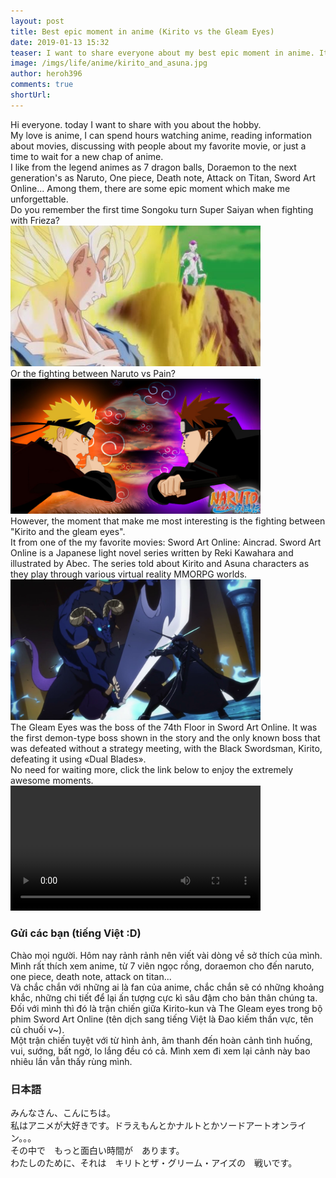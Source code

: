 ```yaml
---
layout: post
title: Best epic moment in anime (Kirito vs the Gleam Eyes)
date: 2019-01-13 15:32
teaser: I want to share everyone about my best epic moment in anime. It is the fighting between Kirito-kun and The Gleam Eyes in the Sword art Online's anime. You cant watch this moment as attached full HD video.
image: /imgs/life/anime/kirito_and_asuna.jpg
author: heroh396
comments: true
shortUrl:
---
```


Hi everyone. today I want to share with you about the hobby.<br>
My love is anime, I can spend hours watching anime, reading information about
movies, discussing with people about my favorite movie, or just a time to wait
for a new chap of anime.<br>I like from the legend animes as 7 dragon balls,
Doraemon to the next generation's as Naruto, One piece, Death note, Attack on
Titan, Sword Art Online... Among them, there are some epic moment which make me
unforgettable.<br>
Do you remember the first time Songoku turn Super Saiyan when fighting with
Frieza?<br>
<img width="400" src="/imgs/life/anime/goku_vs_frieza.jpg"><br>
Or the fighting between Naruto vs Pain?<br>
<img width="400" src="/imgs/life/anime/naruto_vs_pain.jpg"><br>
However, the moment that make me most interesting is the fighting between
"Kirito and the gleam eyes".<br>
It from one of the my favorite movies: Sword Art Online: Aincrad.
Sword Art Online is a Japanese light novel series written by Reki Kawahara and
illustrated by Abec. The series told about Kirito and Asuna characters as they
play through various virtual reality MMORPG worlds.<br>
<img width="400" src="/imgs/life/anime/SAO_Kirito_vs_The_Gleam_Eyes.png"><br>
The Gleam Eyes was the boss of the 74th Floor in Sword Art Online.
It was the first demon-type boss shown in the story
and the only known boss that was defeated without a strategy meeting, with the
Black Swordsman, Kirito, defeating it using «Dual Blades».<br>
No need for waiting more, click the link below to enjoy the extremely awesome
moments.<br>
<video width="400" controls>
<br><source src="/imgs/life/anime/SAO_Kirito_vs_The_Gleam_Eyes.mp4" type="video/mp4">
<br>Your browser does not support HTML5 video.
</video><br>

### Gửi các bạn (tiếng Việt :D)
Chào mọi người. Hôm nay rảnh rảnh nên viết vài dòng về sở thích của mình.
Mình rất thích xem anime, từ 7 viên ngọc rồng, doraemon cho đến naruto, one
piece, death note, attack on titan...<br>
Và chắc chắn với những ai là fan của anime, chắc chắn sẽ có những khoảng khắc,
những chi tiết để lại ấn tượng cực kì sâu đậm cho bản thân chúng ta. Đối với
mình thì đó là trận chiến giữa Kirito-kun và The Gleam eyes trong bộ phim
Sword Art Online (tên dịch sang tiếng Việt là Đao kiếm thần vực, tên củ chuối
v~).<br>
Một trận chiến tuyệt với từ hình ảnh, âm thanh đến hoàn cảnh tình huống,
vui, sướng, bất ngờ, lo lắng đều có cả. Mình xem đi xem lại cảnh này bao nhiêu
lần vẫn thấy rùng mình.<br>

### 日本語
みんなさん、こんにちは。<br>
私はアニメが大好きです。ドラえもんとかナルトとかソードアートオンライン。。。<br>
その中で　もっと面白い時間が　あります。<br>
わたしのために、それは　キリトとザ・グリーム・アイズの　戦いです。<br>
